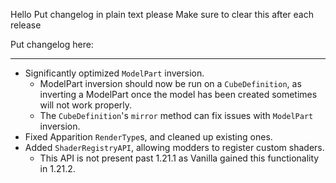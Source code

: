 Hello
Put changelog in plain text please
Make sure to clear this after each release

Put changelog here:

-----------------
- Significantly optimized `ModelPart` inversion.
  - ModelPart inversion should now be run on a `CubeDefinition`, as inverting a ModelPart once the model has been created sometimes will not work properly.
  - The `CubeDefinition`'s `mirror` method can fix issues with `ModelPart` inversion.
- Fixed Apparition `RenderType`s, and cleaned up existing ones.
- Added `ShaderRegistryAPI`, allowing modders to register custom shaders.
  - This API is not present past 1.21.1 as Vanilla gained this functionality in 1.21.2.
